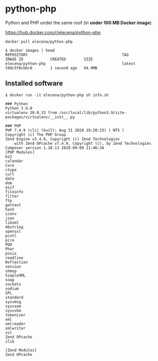 python-php
==========

Python and PHP under the same roof (in **under 100 MB Docker image**).

https://hub.docker.com/r/elecena/python-php

```
docker pull elecena/python-php
```

```
$ docker images | head
REPOSITORY                                          TAG                          IMAGE ID            CREATED        SIZE
elecena/python-php                                  latest                       19dc5f8cbbc8        1 second ago   94.9MB
```

## Installed software

```
$ docker run -it elecena/python-php sh info.sh

### Python
Python 3.9.0
virtualenv 20.0.33 from /usr/local/lib/python3.9/site-packages/virtualenv/__init__.py

### PHP
PHP 7.4.9 (cli) (built: Aug 31 2020 19:20:23) ( NTS )
Copyright (c) The PHP Group
Zend Engine v3.4.0, Copyright (c) Zend Technologies
    with Zend OPcache v7.4.9, Copyright (c), by Zend Technologies
Composer version 1.10.13 2020-09-09 11:46:34
[PHP Modules]
bz2
calendar
Core
ctype
curl
date
dom
exif
fileinfo
filter
ftp
gettext
hash
iconv
json
libxml
mbstring
openssl
pcntl
pcre
PDO
Phar
posix
readline
Reflection
session
shmop
SimpleXML
soap
sockets
sodium
SPL
standard
sysvmsg
sysvsem
sysvshm
tokenizer
xml
xmlreader
xmlwriter
xsl
Zend OPcache
zlib

[Zend Modules]
Zend OPcache
```
